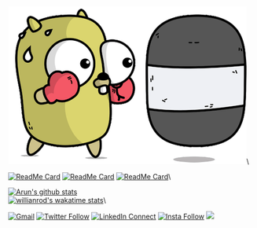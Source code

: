 ![image](https://github.com/arunsri7/arunsri7/blob/master/goGopher.gif)\

[![ReadMe Card](https://github-readme-stats.vercel.app/api/pin/?username=arunsri7&repo=farji)](https://github.com/anuraghazra/github-readme-stats)
[![ReadMe Card](https://github-readme-stats.vercel.app/api/pin/?username=arunsri7&repo=sound-saber)](https://github.com/anuraghazra/github-readme-stats)
[![ReadMe Card](https://github-readme-stats.vercel.app/api/pin/?username=arunsri7&repo=pushapp)](https://github.com/anuraghazra/github-readme-stats)\


[![Arun's github stats](https://github-readme-stats.vercel.app/api?username=arunsri7&count_private=true&show_icons=true&theme=dark)](https://github.com/anuraghazra/github-readme-stats)\
[![willianrod's wakatime stats](https://github-readme-stats.vercel.app/api/wakatime?username=arunsri7)](https://github.com/anuraghazra/github-readme-stats)\


[![Gmail](https://img.shields.io/badge/%20-Send%20Mail-black?color=14171A&labelColor=ef5350&logo=gmail&logoColor=ffffff)](mailto:arun.i1997@gmail.com?subject=From%20GitHub&body=Hi,%20there.%20Found%20you%20via%20GitHub%20profile%20README.)
[![Twitter Follow](https://img.shields.io/badge/dynamic/json.svg?color=14171A&labelColor=37474f&logo=twitter&logoColor=4fc3f7&label=&query=%24[0].followers_count&url=https%3A%2F%2Fcdn.syndication.twimg.com%2Fwidgets%2Ffollowbutton%2Finfo.json%3Fscreen_names%3Darjunmahishi&suffix=%20Followers)](https://twitter.com/arunsri7)
[![LinkedIn Connect](https://img.shields.io/badge/%20-Connect-black?color=14171A&labelColor=212121&logo=linkedin&logoColor=ffffff)](https://www.linkedin.com/in/arun-iyer-412545154/)
[![Insta Follow](https://img.shields.io/badge/%20-Follow-black?color=14171A&labelColor=d81b60&logo=instagram&logoColor=ffffff)](https://www.instagram.com/arunsri7/)
![](https://komarev.com/ghpvc/?username=arunsri7)
